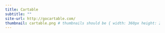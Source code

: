 ```yaml
---
title: Cartable
subtitle: ""
site-url: http://gocartable.com/
thumbnail: cartable.png # thumbnails should be { width: 360px height: 260px }
---
```

